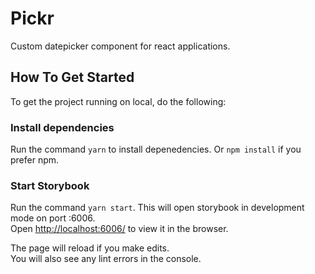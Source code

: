 # Pickr

Custom datepicker component for react applications.

## How To Get Started

To get the project running on local, do the following:

### Install dependencies

Run the command `yarn` to install depenedencies. Or `npm install` if you prefer npm.

### Start Storybook

Run the command `yarn start`. This will open storybook in development mode on port :6006.\
Open [http://localhost:6006/](http://localhost:6006/) to view it in the browser.

The page will reload if you make edits.\
You will also see any lint errors in the console.
